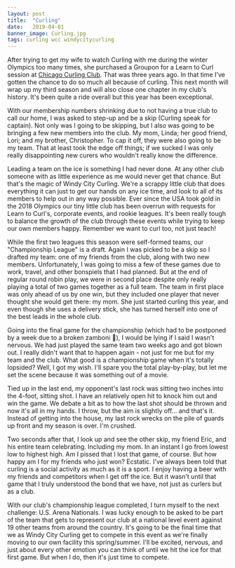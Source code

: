 ```yaml
---
layout: post
title:  "Curling"
date:   2019-04-01
banner_image: Curling.jpg
tags: curling wcc windycitycurling
---
```

After trying to get my wife to watch Curling with me during the winter Olympics too many times, she purchased a Groupon for a Learn to Curl session at [Chicago Curling Club](www.curlingchicago.org/). That was three years ago. In that time I've gotten the chance to do so much all because of curling. This next month will wrap up my third season and will also close one chapter in my club's history. It's been quite a ride overall but this year has been exceptional.

With our membership numbers shrinking due to not having a true club to call our home, I was asked to step-up and be a skip (Curling speak for captain). Not only was I going to be skipping, but I also was going to be bringing a few new members into the club. My mom, Linda; her good friend, Lori; and my brother, Christopher. To cap it off, they were also going to be my team. That at least took the edge off things; if we sucked I was only really disappointing new curers who wouldn't really know the difference.

Leading a team on the ice is something I had never done. At any other club someone with as little experience as me would never get that chance. But that's the magic of Windy City Curling. We're a scrappy little club that does everything it can just to get our hands on any ice time, and look to all of its members to help out in any way possible. Ever since the USA took gold in the 2018 Olympics our tiny little club has been overrun with requests for Learn to Curl's, corporate events, and rookie leagues. It's been really tough to balance the growth of the club through these events while trying to keep our own members happy. Remember we want to curl too, not just teach!

While the first two leagues this season were self-formed teams, our "Championship League" is a draft. Again I was picked to be a skip so I drafted my team: one of my friends from the club, along with two new members. Unfortunately, I was going to miss a few of these games due to work, travel, and other bonspiels that I had planned. But at the end of regular round robin play, we were in second place despite only really playing a total of two games together as a full team. The team in first place was only ahead of us by one win, but they included one player that never thought she would get there: my mom. She just started curling this year, and even though she uses a delivery stick, she has turned herself into one of the best leads in the whole club.

Going into the final game for the championship (which had to be postponed by a week due to a broken zamboni :facepalm:), I would be lying if I said I wasn't nervous. We had just played the same team two weeks ago and got blown out. I really didn't want that to happen again - not just for me but for my team and the club. What good is a championship game when it's totally lopsided? Well, I got my wish. I'll spare you the total play-by-play, but let me set the scene because it was something out of a movie. 

Tied up in the last end, my opponent's last rock was sitting two inches into the 4-foot, sitting shot. I have an relatively open hit to knock him out and win the game. We debate a bit as to how the last shot should be thrown and now it's all in my hands. I throw, but the aim is slightly off... and that's it. Instead of getting into the house, my last rock wrecks on the pile of guards up front and my season is over. I'm crushed. 

Two seconds after that, I look up and see the other skip, my friend Eric, and his entire team celebrating. Including my mom. In an instant I go from lowest low to highest high. Am I pissed that I lost that game, of course. But how happy am I for my friends who just won? Ecstatic. I've always been told that curling is a social activity as much as it is a sport. I enjoy having a beer with my friends and competitors when I get off the ice. But it wasn't until that game that I truly understood the bond that we have, not just as curlers but as a club. 

With our club's championship league completed, I turn myself to the next challenge: U.S. Arena Nationals. I was lucky enough to be asked to be part of the team that gets to represent our club at a national level event against 19 other teams from around the country. It's going to be the final time that we as Windy City Curling get to compete in this event as we're finally moving to our own facility this spring/summer. I'll be excited, nervous, and just about every other emotion you can think of until we hit the ice for that first game. But when I do, then it's just time to compete.
